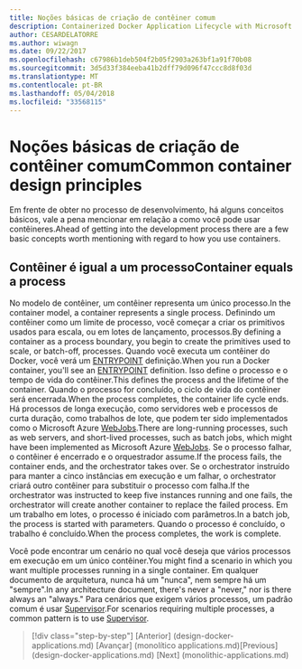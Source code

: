 ```yaml
---
title: Noções básicas de criação de contêiner comum
description: Containerized Docker Application Lifecycle with Microsoft Platform and Tools (Ciclo de vida de aplicativo do Docker em contêineres com a plataforma e as ferramentas da Microsoft)
author: CESARDELATORRE
ms.author: wiwagn
ms.date: 09/22/2017
ms.openlocfilehash: c67986b1deb504f2b05f2903a263bf1a91f70b08
ms.sourcegitcommit: 3d5d33f384eeba41b2dff79d096f47ccc8d8f03d
ms.translationtype: MT
ms.contentlocale: pt-BR
ms.lasthandoff: 05/04/2018
ms.locfileid: "33568115"
---
```

# <a name="common-container-design-principles"></a><span data-ttu-id="1674c-103">Noções básicas de criação de contêiner comum</span><span class="sxs-lookup"><span data-stu-id="1674c-103">Common container design principles</span></span>

<span data-ttu-id="1674c-104">Em frente de obter no processo de desenvolvimento, há alguns conceitos básicos, vale a pena mencionar em relação a como você pode usar contêineres.</span><span class="sxs-lookup"><span data-stu-id="1674c-104">Ahead of getting into the development process there are a few basic concepts worth mentioning with regard to how you use containers.</span></span>

## <a name="container-equals-a-process"></a><span data-ttu-id="1674c-105">Contêiner é igual a um processo</span><span class="sxs-lookup"><span data-stu-id="1674c-105">Container equals a process</span></span>

<span data-ttu-id="1674c-106">No modelo de contêiner, um contêiner representa um único processo.</span><span class="sxs-lookup"><span data-stu-id="1674c-106">In the container model, a container represents a single process.</span></span> <span data-ttu-id="1674c-107">Definindo um contêiner como um limite de processo, você começar a criar os primitivos usados para escala, ou em lotes de lançamento, processos.</span><span class="sxs-lookup"><span data-stu-id="1674c-107">By defining a container as a process boundary, you begin to create the primitives used to scale, or batch-off, processes.</span></span> <span data-ttu-id="1674c-108">Quando você executa um contêiner do Docker, você verá um [ENTRYPOINT](https://docs.docker.com/engine/reference/builder/#/entrypoint) definição.</span><span class="sxs-lookup"><span data-stu-id="1674c-108">When you run a Docker container, you'll see an [ENTRYPOINT](https://docs.docker.com/engine/reference/builder/#/entrypoint) definition.</span></span> <span data-ttu-id="1674c-109">Isso define o processo e o tempo de vida do contêiner.</span><span class="sxs-lookup"><span data-stu-id="1674c-109">This defines the process and the lifetime of the container.</span></span> <span data-ttu-id="1674c-110">Quando o processo for concluído, o ciclo de vida do contêiner será encerrada.</span><span class="sxs-lookup"><span data-stu-id="1674c-110">When the process completes, the container life cycle ends.</span></span> <span data-ttu-id="1674c-111">Há processos de longa execução, como servidores web e processos de curta duração, como trabalhos de lote, que podem ter sido implementados como o Microsoft Azure [WebJobs](https://azure.microsoft.com/en-us/documentation/articles/websites-webjobs-resources/).</span><span class="sxs-lookup"><span data-stu-id="1674c-111">There are long-running processes, such as web servers, and short-lived processes, such as batch jobs, which might have been implemented as Microsoft Azure [WebJobs](https://azure.microsoft.com/en-us/documentation/articles/websites-webjobs-resources/).</span></span> <span data-ttu-id="1674c-112">Se o processo falhar, o contêiner é encerrado e o orquestrador assume.</span><span class="sxs-lookup"><span data-stu-id="1674c-112">If the process fails, the container ends, and the orchestrator takes over.</span></span> <span data-ttu-id="1674c-113">Se o orchestrator instruído para manter a cinco instâncias em execução e um falhar, o orchestrator criará outro contêiner para substituir o processo com falha.</span><span class="sxs-lookup"><span data-stu-id="1674c-113">If the orchestrator was instructed to keep five instances running and one fails, the orchestrator will create another container to replace the failed process.</span></span> <span data-ttu-id="1674c-114">Em um trabalho em lotes, o processo é iniciado com parâmetros.</span><span class="sxs-lookup"><span data-stu-id="1674c-114">In a batch job, the process is started with parameters.</span></span> <span data-ttu-id="1674c-115">Quando o processo é concluído, o trabalho é concluído.</span><span class="sxs-lookup"><span data-stu-id="1674c-115">When the process completes, the work is complete.</span></span>

<span data-ttu-id="1674c-116">Você pode encontrar um cenário no qual você deseja que vários processos em execução em um único contêiner.</span><span class="sxs-lookup"><span data-stu-id="1674c-116">You might find a scenario in which you want multiple processes running in a single container.</span></span> <span data-ttu-id="1674c-117">Em qualquer documento de arquitetura, nunca há um "nunca", nem sempre há um "sempre".</span><span class="sxs-lookup"><span data-stu-id="1674c-117">In any architecture document, there's never a "never," nor is there always an "always."</span></span> <span data-ttu-id="1674c-118">Para cenários que exigem vários processos, um padrão comum é usar [Supervisor](http://supervisord.org/).</span><span class="sxs-lookup"><span data-stu-id="1674c-118">For scenarios requiring multiple processes, a common pattern is to use [Supervisor](http://supervisord.org/).</span></span>


>[!div class="step-by-step"]
<span data-ttu-id="1674c-119">[Anterior] (design-docker-applications.md) [Avançar] (monolítico applications.md)</span><span class="sxs-lookup"><span data-stu-id="1674c-119">[Previous] (design-docker-applications.md) [Next] (monolithic-applications.md)</span></span>
